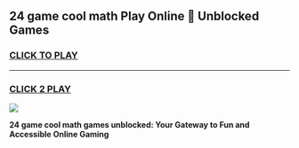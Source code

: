 
## 24 game cool math Play Online 👋 Unblocked Games
<h3>
<a href="https://news.freeplayer.one?title=24_game_cool_math&ref=17CMG">CLICK TO PLAY</a></h3>
<hr>

<h3>
<a href="https://news.freeplayer.one?title=24_game_cool_math&ref=17CMG">CLICK 2 PLAY</a>
  
</h3>

<a href="https://news.freeplayer.one?title=24_game_cool_math&ref=17CMG/"><img src="https://clearcache.store/games.png"></a>


**24 game cool math games unblocked: Your Gateway to Fun and Accessible Online Gaming**
